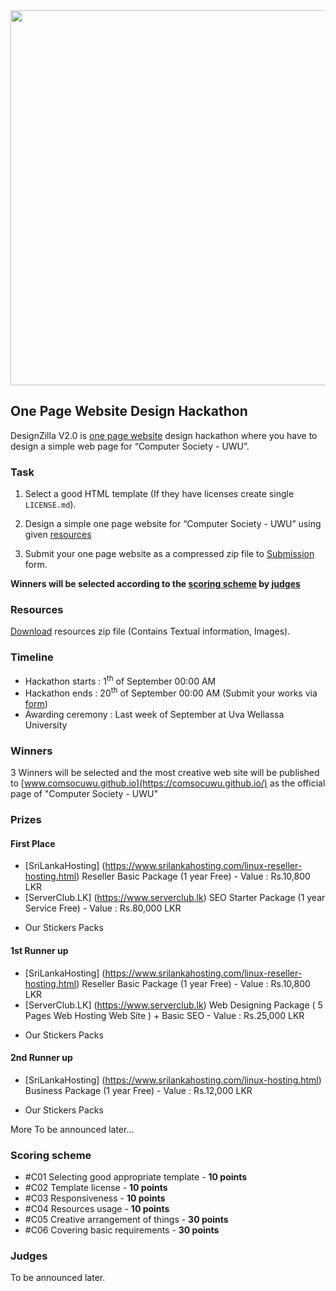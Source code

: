 <div align="center">
  <img src="deisgnzilla.png" style="width:600px;"  />
</div>

## One Page Website Design Hackathon

DesignZilla V2.0 is [one page website](https://onepagelove.com/what-exactly-is-a-one-page-website) design hackathon where you have to design a simple web page for “Computer Society - UWU”. 

### Task

1. Select a good HTML template (If they have licenses create single `LICENSE.md`). 

2. Design a simple one page website for “Computer Society - UWU” using given [resources](#resources)

3. Submit your one page website as a compressed zip file to [Submission](submission) form.

**Winners will be selected according to the [scoring scheme](#scoring-scheme) by [judges](#judges)**

### Resources

[Download](https://drive.google.com/open?id=18aG4YFD7Q5Cajy8c6EzTyRakFHs0PO91) resources zip file (Contains Textual information, Images).

### Timeline 

- Hackathon starts : 1<sup>th</sup> of September 00:00 AM
- Hackathon ends : 20<sup>th</sup> of September 00:00 AM (Submit your works via [form](submission))
- Awarding ceremony : Last week of September at Uva Wellassa University 

### Winners 

3 Winners will be selected and the most creative web site will be published to [www.comsocuwu.github.io](https://comsocuwu.github.io/) as the official page of "Computer Society - UWU"

### Prizes 

#### First Place

- [SriLankaHosting] (https://www.srilankahosting.com/linux-reseller-hosting.html) Reseller Basic Package (1 year Free) - Value : Rs.10,800 LKR
- [ServerClub.LK] (https://www.serverclub.lk) SEO Starter Package (1 year Service Free) - Value : Rs.80,000 LKR
+ Our Stickers Packs  

#### 1st Runner up

- [SriLankaHosting] (https://www.srilankahosting.com/linux-reseller-hosting.html) Reseller Basic Package (1 year Free) - Value : Rs.10,800 LKR
- [ServerClub.LK] (https://www.serverclub.lk) Web Designing Package ( 5 Pages Web Hosting Web Site ) + Basic SEO  - Value : Rs.25,000 LKR
+ Our Stickers Packs

#### 2nd Runner up
- [SriLankaHosting] (https://www.srilankahosting.com/linux-hosting.html) Business Package (1 year Free) - Value : Rs.12,000 LKR
+ Our Stickers Packs


More To be announced later...


### Scoring scheme

- #C01 Selecting good appropriate template - __10 points__
- #C02 Template license - __10 points__
- #C03 Responsiveness - __10 points__
- #C04 Resources usage - __10 points__
- #C05 Creative arrangement of things - __30 points__
- #C06 Covering basic requirements - __30 points__

### Judges 

To be announced later.

<!-- - [Ruwan Ranganath](https://github.com/Ruwan-Ranganath) - _Mozilla Sri Lanka_
- [Shalitha Suranga](https://github.com/shalithasuranga) - _Mozilla Campus Club - UWU_
- [Imesh Umayanga](https://github.com/imesh94) - _Mozilla Campus Club - UWU_ -->
